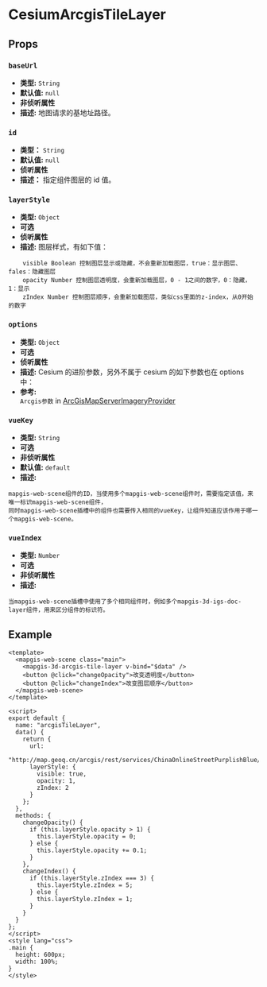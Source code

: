 # CesiumArcgisTileLayer

## Props

### `baseUrl`

- **类型:** `String`
- **默认值:** `null`
- **非侦听属性**
- **描述:** 地图请求的基地址路径。


### `id`

- **类型：** `String`
- **默认值:** `null`
- **侦听属性**
- **描述：** 指定组件图层的 id 值。

### `layerStyle`

- **类型:** `Object`
- **可选**
- **侦听属性**
- **描述:** 图层样式，有如下值：

```
    visible Boolean 控制图层显示或隐藏，不会重新加载图层，true：显示图层、fales：隐藏图层
    opacity Number 控制图层透明度，会重新加载图层，0 - 1之间的数字，0：隐藏，1：显示
    zIndex Number 控制图层顺序，会重新加载图层，类似css里面的z-index，从0开始的数字
```

### `options`

- **类型:** `Object`
- **可选**
- **侦听属性**
- **描述:** Cesium 的进阶参数，另外不属于 cesium 的如下参数也在 options 中：
- **参考:** <br>
  `Arcgis参数` in [ArcGisMapServerImageryProvider](//http://develop.smaryun.com:8899/docs/other/mapgis-cesium/ArcGisMapServerImageryProvider.html?classFilter=ArcGisMapServerImageryProvider)

### `vueKey`

- **类型:** `String`
- **可选**
- **非侦听属性**
- **默认值:** `default`
- **描述:**
```
mapgis-web-scene组件的ID，当使用多个mapgis-web-scene组件时，需要指定该值，来唯一标识mapgis-web-scene组件，
同时mapgis-web-scene插槽中的组件也需要传入相同的vueKey，让组件知道应该作用于哪一个mapgis-web-scene。
```

### `vueIndex`

- **类型:** `Number`
- **可选**
- **非侦听属性**
- **描述:**
```
当mapgis-web-scene插槽中使用了多个相同组件时，例如多个mapgis-3d-igs-doc-layer组件，用来区分组件的标识符。
```

## Example

```vue
<template>
  <mapgis-web-scene class="main">
    <mapgis-3d-arcgis-tile-layer v-bind="$data" />
    <button @click="changeOpacity">改变透明度</button>
    <button @click="changeIndex">改变图层顺序</button>
  </mapgis-web-scene>
</template>

<script>
export default {
  name: "arcgisTileLayer",
  data() {
    return {
      url:
        "http://map.geoq.cn/arcgis/rest/services/ChinaOnlineStreetPurplishBlue/MapServer",
      layerStyle: {
        visible: true,
        opacity: 1,
        zIndex: 2
      }
    };
  },
  methods: {
    changeOpacity() {
      if (this.layerStyle.opacity > 1) {
        this.layerStyle.opacity = 0;
      } else {
        this.layerStyle.opacity += 0.1;
      }
    },
    changeIndex() {
      if (this.layerStyle.zIndex === 3) {
        this.layerStyle.zIndex = 5;
      } else {
        this.layerStyle.zIndex = 1;
      }
    }
  }
};
</script>
<style lang="css">
.main {
  height: 600px;
  width: 100%;
}
</style>
```
